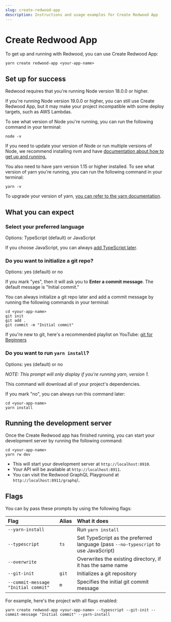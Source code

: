 ```yaml
---
slug: create-redwood-app
description: Instructions and usage examples for Create Redwood App
---
```


# Create Redwood App

To get up and running with Redwood, you can use Create Redwood App:

```terminal
yarn create redwood-app <your-app-name>
```

## Set up for success
Redwood requires that you're running Node version 18.0.0 or higher.

If you're running Node version 19.0.0 or higher, you can still use Create Redwood App, but it may make your project incompatible with some deploy targets, such as AWS Lambdas.

To see what version of Node you're running, you can run the following command in your terminal:

```terminal
node -v
```

If you need to update your version of Node or run multiple versions of Node, we recommend installing nvm and have [documentation about how to get up and running.](./how-to/using-nvm)

You also need to have yarn version 1.15 or higher installed. To see what version of yarn you're running, you can run the following command in your terminal:

```terminal
yarn -v
```

To upgrade your version of yarn, [you can refer to the yarn documentation](https://yarnpkg.com/getting-started/install).

## What you can expect

### Select your preferred language
Options: TypeScript (default) or JavaScript

If you choose JavaScript, you can always [add TypeScript later](/docs/typescript/introduction#converting-a-javascript-project-to-typescript).

### Do you want to initialize a git repo?
Options: yes (default) or no

If you mark "yes", then it will ask you to **Enter a commit message**. The default message is "Initial commit."

You can always initialize a git repo later and add a commit message by running the following commands in your terminal:

```terminal
cd <your-app-name>
git init
git add .
git commit -m "Initial commit"
```

If you're new to git, here's a recommended playlist on YouTube: [git for Beginners](https://www.youtube.com/playlist?list=PLrz61zkUHJJFmfTgOVL1mBw_NZcgGe882)

### Do you want to run `yarn install`?
Options: yes (default) or no

_NOTE: This prompt will only display if you're running yarn, version 1._

This command will download all of your project's dependencies.

If you mark "no", you can always run this command later:

```terminal
cd <your-app-name>
yarn install
```

## Running the development server

Once the Create Redwood app has finished running, you can start your development server by running the following command:

```terminal
cd <your-app-name>
yarn rw dev
```

- This will start your development server at `http://localhost:8910`.
- Your API will be available at `http://localhost:8911`.
- You can visit the Redwood GraphQL Playground at `http://localhost:8911/graphql`.

## Flags
You can by pass these prompts by using the following flags:

| Flag | Alias | What it does |
| :--- | :--- | :--- |
| `--yarn-install` | | Run `yarn install` |
| `--typescript` | `ts` | Set TypeScript as the preferred language (pass `--no-typescript` to use JavaScript) |
| `--overwrite` | | Overwrites the existing directory, if it has the same name |
| `--git-init` | `git` | Initializes a git repository |
| `--commit-message "Initial commit"` | `m` | Specifies the initial git commit message |

For example, here's the project with all flags enabled:

```terminal
yarn create redwood-app <your-app-name> --typescript --git-init --commit-message "Initial commit" --yarn-install
```


